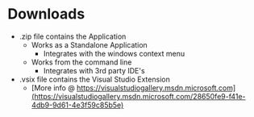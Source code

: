 # Downloads


* .zip file contains the Application
    * Works as a Standalone Application
        * Integrates with the windows context menu
    * Works from the command line
        * Integrates with 3rd party IDE's
* .vsix file contains the Visual Studio Extension
    * [More info @ https://visualstudiogallery.msdn.microsoft.com](https://visualstudiogallery.msdn.microsoft.com/28650fe9-f41e-4db9-9d61-4e3f59c85b5e)